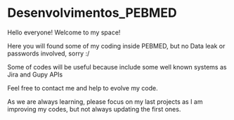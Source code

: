 # Desenvolvimentos_PEBMED

Hello everyone! Welcome to my space!

Here you will found some of my coding inside PEBMED, but no Data leak or passwords involved, sorry :/

Some of codes will be useful because include some well known systems as Jira and Gupy APIs

Feel free to contact me and help to evolve my code.

As we are always learning, please focus on my last projects as I am improving my codes, but not always updating the first ones.
